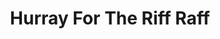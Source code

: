 ---
title: "Hurray For The Riff Raff"
summary: "Hurray for the Riff Raff is a band from New Orleans formed with changing members by Alynda Segarra, a singer-songwriter from the Bronx, New York, after they had moved to New Orleans in 2007.
As Segarra's project, the group originally performed different styles of folk music while releasing several albums independently."
slug: "hurray-for-the-riff-raff"
image: "hurray-for-the-riff-raff.jpg"
apple_music_artist_url: "https://music.apple.com/gb/artist/hurray-for-the-riff-raff/301631355"
wikipedia_url: "https://en.wikipedia.org/wiki/Hurray_for_the_Riff_Raff"
---
